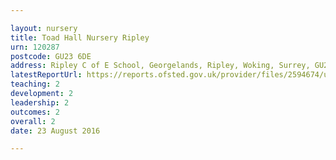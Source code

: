 ```yaml
---

layout: nursery
title: Toad Hall Nursery Ripley
urn: 120287
postcode: GU23 6DE
address: Ripley C of E School, Georgelands, Ripley, Woking, Surrey, GU23 6DE
latestReportUrl: https://reports.ofsted.gov.uk/provider/files/2594674/urn/120287.pdf
teaching: 2
development: 2
leadership: 2
outcomes: 2
overall: 2
date: 23 August 2016

---
```

